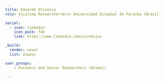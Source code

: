 ```yaml
---
title: Eduardo Oliveira
role: Visiting Researcher<br/> Universidad Estadual de Paraiba (Brazil)

social:
  - icon: linkedin
    icon_pack: fab
    link: https://www.linkedin.com/in/edujvo

_build:
  render: never
  list: always

user_groups:
    - Postdocs and Senior Researchers (Alumni)

---
```

